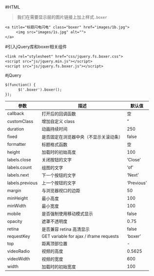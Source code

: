 #HTML
> 我们在需要显示层的图片链接上加上样式`.boxer`

	<a title="标题闪电闪电" class="boxer" href="images/1b.jpg"> 
	     <img src="images/1s.jpg" alt=""> 
	</a>

#引入jQuery库和boxer相关组件

	<link rel="stylesheet" href="css/jquery.fs.boxer.css"> 
	<script src="js/jquery.min.js"></script> 
	<script src="js/jquery.fs.boxer.js"></script>

#jQuery
	
	$(function() { 
	      $('.boxer').boxer(); 
	});

参数|描述|默认值
------------- | -------------| -----
callback|打开后的回调函数|空
customClass|增加自定义 class|”
duration|动画持续时间|250
fixed|是否固定在浏览器中央（不显示关滚动条）|false
formatter|标题格式函数|空
height|加载时的初始高度|100
labels.close|关闭按钮的文字|‘Close’
labels.count|组图的文字|‘of’
labels.next|下一个按钮的文字|‘Next’
labels.previous|上一个按钮的文字|‘Previous’
margin|与浏览器视口的边距|50
minHeight|最小高度|100
minWidth|最小宽度|100
mobile|是否强制使用移动模式显示|false
opacity|遮罩不透明度|0.75
retina|是否兼容 retina 高清显示|false
requestKey|GET variable for ajax / iframe requests|‘boxer’
top|距离顶部位置|-
videoRadio|视频的高度|0.5625
videoWidth|视频的宽度|600
width|加载时的初始宽度|100